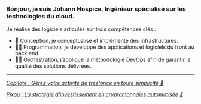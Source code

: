 ### Bonjour, je suis Johann Hospice, Ingénieur spécialisé sur les technologies du cloud.

Je réalise des logiciels articulés sur trois compétences clés :
- 👷 Conception, je conceptualise et implémente des infrastructures.
- 👨‍💻 Programmation, je développe des applications et logiciels du front au back end.
- 👨‍🎤️ Orchestration, j’applique la méthodologie DevOps afin de garantir la qualité des solutions délivrées.



---

*[ Copilote : Gérez votre activité de freelance en toute simplicité 🦝](https://copilote.web.app)*


*[ Pixou : La stratégie d'investissement en cryptomonnaies automatisée 🔮](https://pixou-dev.web.app/strategies)*

<!--
<p align="left">
  <a href="https://github.com/johannhospice">
    <img alt="JohannHospice's streak" src="https://github-readme-streak-stats.herokuapp.com/?user=johannhospice&theme=monokai-metallian&hide_border=false"/>
  </a>
</p>
**JohannHospice/johannhospice** is a ✨ _special_ ✨ repository because its `README.md` (this file) appears on your GitHub profile.

Here are some ideas to get you started:

- 🔭 I’m currently working on ...
- 🌱 I’m currently learning ...
- 👯 I’m looking to collaborate on ...
- 🤔 I’m looking for help with ...
- 💬 Ask me about ...
- 📫 How to reach me: ...
- 😄 Pronouns: ...
- ⚡ Fun fact: ...
-->
